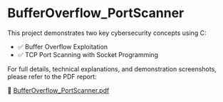 # BufferOverflow_PortScanner

This project demonstrates two key cybersecurity concepts using C:

- ✅ Buffer Overflow Exploitation
- ✅ TCP Port Scanning with Socket Programming

For full details, technical explanations, and demonstration screenshots, please refer to the PDF report:

📄 [BufferOverflow_PortScanner.pdf](./BufferOverflow_PortScanner.pdf)
